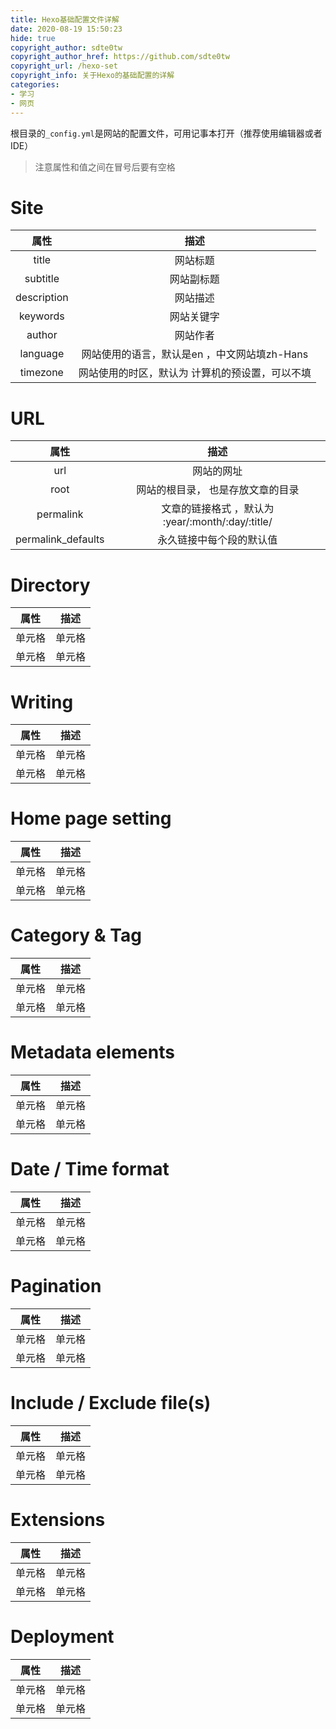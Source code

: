 ```yaml
---
title: Hexo基础配置文件详解
date: 2020-08-19 15:50:23
hide: true
copyright_author: sdte0tw
copyright_author_href: https://github.com/sdte0tw
copyright_url: /hexo-set
copyright_info: 关于Hexo的基础配置的详解
categories: 
- 学习
- 网页
---
```


根目录的`_config.yml`是网站的配置文件，可用记事本打开（推荐使用编辑器或者IDE）
>注意属性和值之间在冒号后要有空格

# Site
属性  |  描述
:----: | :----:
title  |  网站标题
subtitle  |  网站副标题
description  |  网站描述
keywords  |  网站关键字
author  |  网站作者
language  |  网站使用的语言，默认是en ，中文网站填zh-Hans
timezone  |  网站使用的时区，默认为 计算机的预设置，可以不填

# URL
属性  |  描述
:----: | :----:
url  |  网站的网址
root  |  网站的根目录， 也是存放文章的目录
permalink  |  文章的链接格式 ，默认为 :year/:month/:day/:title/
permalink_defaults  |  永久链接中每个段的默认值

# Directory
属性  |  描述
:----: | :----:
单元格  |  单元格
单元格  |  单元格

# Writing
属性  |  描述
:----: | :----:
单元格  |  单元格
单元格  |  单元格

# Home page setting
属性  |  描述
:----: | :----:
单元格  |  单元格
单元格  |  单元格

# Category & Tag
属性  |  描述
:----: | :----:
单元格  |  单元格
单元格  |  单元格

# Metadata elements
属性  |  描述
:----: | :----:
单元格  |  单元格
单元格  |  单元格

# Date / Time format
属性  |  描述
:----: | :----:
单元格  |  单元格
单元格  |  单元格

# Pagination
属性  |  描述
:----: | :----:
单元格  |  单元格
单元格  |  单元格

# Include / Exclude file(s)
属性  |  描述
:----: | :----:
单元格  |  单元格
单元格  |  单元格

# Extensions
属性  |  描述
:----: | :----:
单元格  |  单元格
单元格  |  单元格

# Deployment
属性  |  描述
:----: | :----:
单元格  |  单元格
单元格  |  单元格
